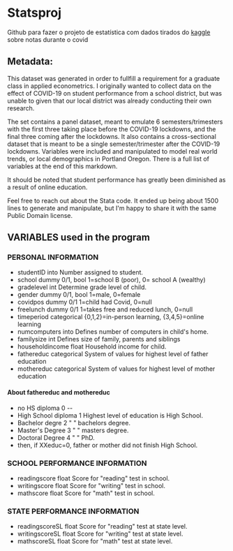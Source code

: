 # Statsproj
Github para fazer o projeto de estatística com dados tirados do [kaggle](https://www.kaggle.com/datasets/dylanbollard/covid19-effect-on-grades-constructed-dataset) sobre notas durante o covid


## Metadata:
This dataset was generated in order to fullfill a requirement for a graduate class in applied econometrics. I originally wanted to collect data on the effect of COVID-19 on student performance from a school district, but was unable to given that our local district was already conducting their own research.

The set contains a panel dataset, meant to emulate 6 semesters/trimesters with the first three taking place before the COVID-19 lockdowns, and the final three coming after the lockdowns. It also contains a cross-sectional dataset that is meant to be a single semester/trimester after the COVID-19 lockdowns. Variables were included and manipulated to model real world trends, or local demographics in Portland Oregon. There is a full list of variables at the end of this markdown.

It should be noted that student performance has greatly been diminished as a result of online education.

Feel free to reach out about the Stata code. It ended up being about 1500 lines to generate and manipulate, but I'm happy to share it with the same Public Domain license.

## VARIABLES used in the program

### PERSONAL INFORMATION

- studentID into Number assigned to student.
- school dummy 0/1, bool 1=school B (poor), 0= school A (wealthy)
- gradelevel int Determine grade level of child.
- gender dummy 0/1, bool 1=male, 0=female
- covidpos dummy 0/1 1=child had Covid, 0=null
- freelunch dummy 0/1 1=takes free and reduced lunch, 0=null
- timeperiod categorical {0,1,2}=in-person learning, {3,4,5}=online learning
- numcomputers into Defines number of computers in child's home.
- familysize int Defines size of family, parents and siblings
- householdincome float Household income for child.
- fathereduc categorical System of values for highest level of father education
- mothereduc categorical System of values for highest level of mother education

#### About fathereduc and mothereduc
- no HS diploma 0 --
- High School diploma 1 Highest level of education is High School.
- Bachelor degre 2 " " bachelors degree.
- Master's Degree 3 " " masters degree.
- Doctoral Degree 4 " " PhD.
- then, if XXeduc=0, father or mother did not finish High School.


### SCHOOL PERFORMANCE INFORMATION

- readingscore float Score for "reading" test in school.
- writingscore float Score for "writing" test in school.
- mathscore float Score for "math" test in school.


### STATE PERFORMANCE INFORMATION

- readingscoreSL float Score for "reading" test at state level.
- writingscoreSL float Score for "writing" test at state level.
- mathscoreSL float Score for "math" test at state level.


